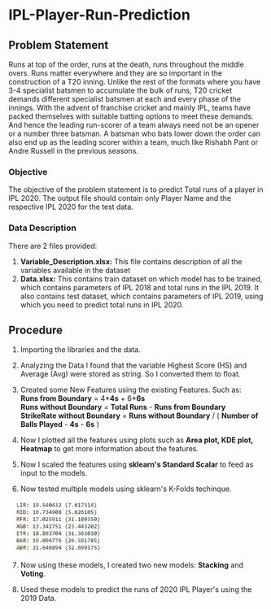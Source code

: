 # IPL-Player-Run-Prediction

## Problem Statement
Runs at top of the order, runs at the death, runs throughout the middle overs. Runs matter everywhere and they are so important in the construction of a T20 inning. Unlike the rest of the formats where you have 3-4 specialist batsmen to accumulate the bulk of runs, T20 cricket demands different specialist batsmen at each and every phase of the innings. With the advent of franchise cricket and mainly IPL, teams have packed themselves with suitable batting options to meet these demands. And hence the leading run-scorer of a team always need not be an opener or a number three batsman. A batsman who bats lower down the order can also end up as the leading scorer within a team, much like Rishabh Pant or Andre Russell in the previous seasons.

### Objective
The objective of the problem statement is to predict Total runs of a player in IPL 2020. The output file should contain only Player Name and the respective IPL 2020 for the test data.

### Data Description
There are 2 files provided:
1. **Variable_Description.xlsx:**
This file contains description of all the variables available in the dataset
2. **Data.xlsx:**
This contains train dataset on which model has to be trained, which contains parameters of IPL 2018 and total runs in the IPL 2019. It also contains test dataset, which contains parameters of IPL 2019, using which you need to predict total runs in IPL 2020.


## Procedure
1. Importing the libraries and the data.

2. Analyzing the Data I found that the variable Highest Score (HS) and Average (Avg) were stored as string. So I converted them to float.

3. Created some New Features using the existing Features. Such as:<br>
**Runs from Boundary** = 4\***4s** + 6\***6s**<br>
**Runs without Boundary** = **Total Runs** - **Runs from Boundary**<br>
**StrikeRate without Boundary** = **Runs without Boundary** / ( **Number of Balls Played** - **4s** - **6s** )<br>

4. Now I plotted all the features using plots such as **Area plot, KDE plot, Heatmap**  to get more information about the features.

5. Now I scaled the features using **sklearn's Standard Scalar** to feed as input to the models.

6. Now tested multiple models using sklearn's K-Folds techinque.
<img src="Model_results.png" width="200" >

7. Now using these models, I created two new models: **Stacking** and **Voting**.

8. Used these models to predict the runs of 2020 IPL Player's using the 2019 Data.
